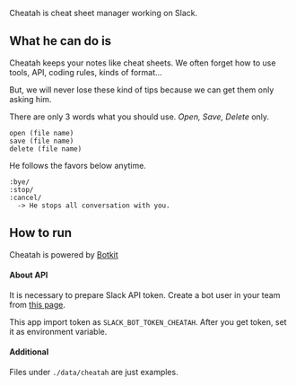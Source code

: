 Cheatah is cheat sheet manager working on Slack.

## What he can do is

Cheatah keeps your notes like cheat sheets. We often forget how to use tools, API, coding rules, kinds of format...

But, we will never lose these kind of tips because we can get them only asking him.

There are only 3 words what you should use. *Open, Save, Delete* only.

```
open (file name)
save (file name)
delete (file name)
```

He follows the favors below anytime.

```
:bye/
:stop/
:cancel/
  -> He stops all conversation with you.
```

## How to run

Cheatah is powered by [Botkit](https://github.com/howdyai/botkit)

#### About API

It is necessary to prepare Slack API token.
Create a bot user in your team from [this page](https://my.slack.com/services/new/bot).

This app import token as `SLACK_BOT_TOKEN_CHEATAH`.
After you get token, set it as environment variable.

#### Additional

Files under `./data/cheatah` are just examples.